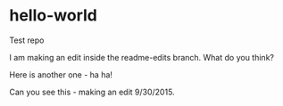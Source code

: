 # hello-world
Test repo

I am making an edit inside the readme-edits branch. What do you think?

Here is another one - ha ha!

Can you see this - making an edit 9/30/2015.